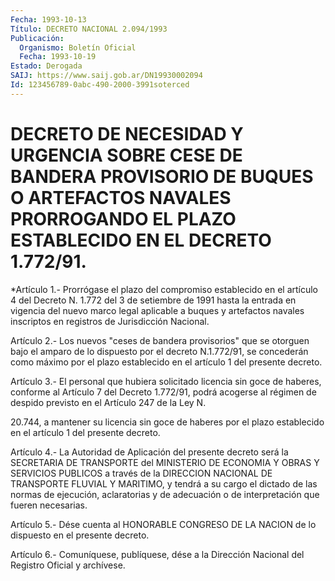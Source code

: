 ```yaml
---
Fecha: 1993-10-13
Título: DECRETO NACIONAL 2.094/1993
Publicación:
  Organismo: Boletín Oficial
  Fecha: 1993-10-19
Estado: Derogada
SAIJ: https://www.saij.gob.ar/DN19930002094
Id: 123456789-0abc-490-2000-3991soterced
---
```

# DECRETO DE NECESIDAD Y URGENCIA SOBRE CESE DE BANDERA PROVISORIO DE BUQUES O ARTEFACTOS NAVALES PRORROGANDO EL PLAZO ESTABLECIDO EN EL DECRETO 1.772/91.

<a id="1"></a>
*Artículo 1.- Prorrógase el plazo del compromiso establecido en el artículo 4 del Decreto N. 1.772 del 3 de setiembre de 1991 hasta la entrada en vigencia del nuevo marco legal aplicable a buques y artefactos navales inscriptos en registros de Jurisdicción Nacional.

<a id="2"></a>
Artículo 2.- Los nuevos "ceses de bandera provisorios" que se otorguen bajo el amparo de lo dispuesto por el decreto N.1.772/91, se concederán como máximo por el plazo establecido en el artículo 1 del presente decreto.

<a id="3"></a>
Artículo 3.- El personal que hubiera solicitado licencia sin goce de haberes, conforme al Artículo 7 del Decreto 1.772/91, podrá acogerse al régimen de despido previsto en el Artículo 247 de la Ley N.

20.744, a mantener su licencia sin goce de haberes por el plazo establecido en el artículo 1 del presente decreto.

<a id="4"></a>
Artículo 4.- La Autoridad de Aplicación del presente decreto será la SECRETARIA DE TRANSPORTE del MINISTERIO DE ECONOMIA Y OBRAS Y SERVICIOS PUBLICOS a través de la DIRECCION NACIONAL DE TRANSPORTE FLUVIAL Y MARITIMO, y tendrá a su cargo el dictado de las normas de ejecución, aclaratorias y de adecuación o de interpretación que fueren necesarias.

<a id="5"></a>
Artículo 5.- Dése cuenta al HONORABLE CONGRESO DE LA NACION de lo dispuesto en el presente decreto.

<a id="6"></a>
Artículo 6.- Comuníquese, publíquese, dése a la Dirección Nacional del Registro Oficial y archívese.